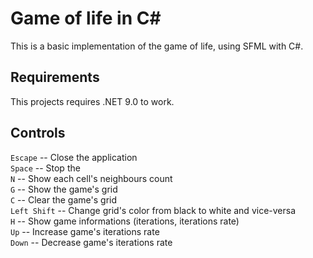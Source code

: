 # Game of life in C#

This is a basic implementation of the game of life, using SFML with C#.

## Requirements

This projects requires .NET 9.0 to work.

## Controls

`Escape` -- Close the application  
`Space` -- Stop the  
`N` -- Show each cell's neighbours count  
`G` -- Show the game's grid  
`C` -- Clear the game's grid  
`Left Shift` -- Change grid's color from black to white and vice-versa  
`H` -- Show game informations (iterations, iterations rate)  
`Up` -- Increase game's iterations rate  
`Down` -- Decrease game's iterations rate  
